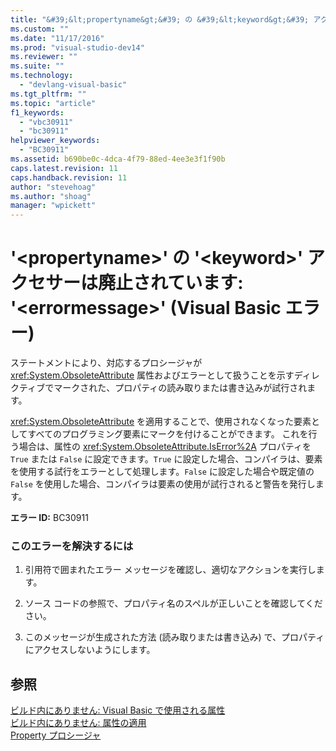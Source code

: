 ```yaml
---
title: "&#39;&lt;propertyname&gt;&#39; の &#39;&lt;keyword&gt;&#39; アクセサーは廃止されています: &#39;&lt;errormessage&gt;&#39; (Visual Basic エラー) | Microsoft Docs"
ms.custom: ""
ms.date: "11/17/2016"
ms.prod: "visual-studio-dev14"
ms.reviewer: ""
ms.suite: ""
ms.technology: 
  - "devlang-visual-basic"
ms.tgt_pltfrm: ""
ms.topic: "article"
f1_keywords: 
  - "vbc30911"
  - "bc30911"
helpviewer_keywords: 
  - "BC30911"
ms.assetid: b690be0c-4dca-4f79-88ed-4ee3e3f1f90b
caps.latest.revision: 11
caps.handback.revision: 11
author: "stevehoag"
ms.author: "shoag"
manager: "wpickett"
---
```

# &#39;&lt;propertyname&gt;&#39; の &#39;&lt;keyword&gt;&#39; アクセサーは廃止されています: &#39;&lt;errormessage&gt;&#39; (Visual Basic エラー)
ステートメントにより、対応するプロシージャが <xref:System.ObsoleteAttribute> 属性およびエラーとして扱うことを示すディレクティブでマークされた、プロパティの読み取りまたは書き込みが試行されます。  
  
 <xref:System.ObsoleteAttribute> を適用することで、使用されなくなった要素としてすべてのプログラミング要素にマークを付けることができます。 これを行う場合は、属性の <xref:System.ObsoleteAttribute.IsError%2A> プロパティを `True` または `False` に設定できます。`True` に設定した場合、コンパイラは、要素を使用する試行をエラーとして処理します。`False` に設定した場合や既定値の `False` を使用した場合、コンパイラは要素の使用が試行されると警告を発行します。  
  
 **エラー ID:** BC30911  
  
### このエラーを解決するには  
  
1.  引用符で囲まれたエラー メッセージを確認し、適切なアクションを実行します。  
  
2.  ソース コードの参照で、プロパティ名のスペルが正しいことを確認してください。  
  
3.  このメッセージが生成された方法 \(読み取りまたは書き込み\) で、プロパティにアクセスしないようにします。  
  
## 参照  
 [ビルド内にありません: Visual Basic で使用される属性](http://msdn.microsoft.com/ja-jp/22231318-8a40-49af-9245-e0aab723563b)   
 [ビルド内にありません: 属性の適用](http://msdn.microsoft.com/ja-jp/2b1703ed-4437-49b3-bc0b-568094324f47)   
 [Property プロシージャ](/dotnet/visual-basic/programming-guide/language-features/procedures/property-procedures)